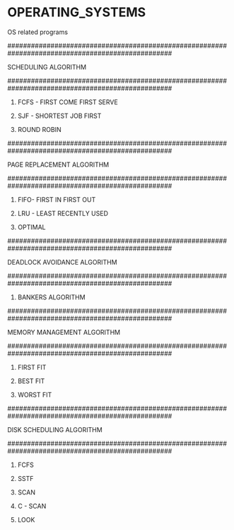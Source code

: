 # OPERATING_SYSTEMS

OS related programs

##################################################################################################

SCHEDULING ALGORITHM

##################################################################################################

1. FCFS - FIRST COME FIRST SERVE 

2. SJF - SHORTEST JOB FIRST 

3. ROUND ROBIN 

##################################################################################################

PAGE REPLACEMENT ALGORITHM

##################################################################################################

1. FIFO- FIRST IN FIRST OUT

2. LRU - LEAST RECENTLY USED

3. OPTIMAL 

##################################################################################################

DEADLOCK AVOIDANCE ALGORITHM

##################################################################################################

1. BANKERS ALGORITHM

##################################################################################################

MEMORY MANAGEMENT ALGORITHM

##################################################################################################

1. FIRST FIT

2. BEST FIT

3. WORST FIT

##################################################################################################

DISK SCHEDULING ALGORITHM

##################################################################################################

1. FCFS
 
2. SSTF

3. SCAN

4. C - SCAN

5. LOOK


